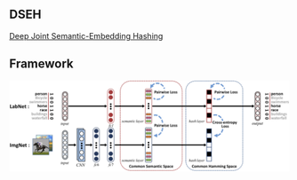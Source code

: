 ## DSEH
[Deep Joint Semantic-Embedding Hashing](https://www.ijcai.org/proceedings/2018/0332.pdf)
## Framework
![Framework](framework.png)
